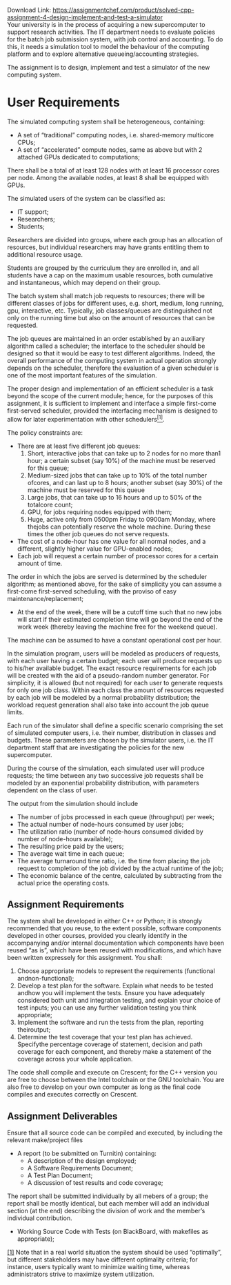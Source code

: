 Download Link: https://assignmentchef.com/product/solved-cpp-assignment-4-design-implement-and-test-a-simulator
<br>
Your university is in the process of acquiring a new supercomputer to support research activities. The IT department needs to evaluate policies for the batch job submission system, with job control and accounting. To do this, it needs a simulation tool to model the behaviour of the computing platform and to explore alternative queueing/accounting strategies.

The assignment is to design, implement and test a simulator of the new computing system.

<h1>User Requirements</h1>

The simulated computing system shall be heterogeneous, containing:

<ul>

 <li>A set of “traditional” computing nodes, i.e. shared-memory multicore CPUs;</li>

 <li>A set of “accelerated” compute nodes, same as above but with 2 attached GPUs dedicated to computations;</li>

</ul>

There shall be a total of at least 128 nodes with at least 16 processor cores per node. Among the available nodes, at least 8 shall be equipped with GPUs.

The simulated users of the system can be classified as:

<ul>

 <li>IT support;</li>

 <li>Researchers;</li>

 <li>Students;</li>

</ul>

Researchers are divided into groups, where each group has an allocation of resources, but individual researchers may have grants entitling them to additional resource usage.

Students are grouped by the curriculum they are enrolled in, and all students have a cap on the maximum usable resources, both cumulative and instantaneous, which may depend on their group.

The batch system shall match job requests to resources; there will be different classes of jobs for different uses, e.g. short, medium, long running, gpu, interactive, etc. Typically, job classes/queues are distinguished not only on the running time but also on the amount of resources that can be requested.

The job queues are maintained in an order established by an auxiliary algorithm called a scheduler; the interface to the scheduler should be designed so that it would be easy to test different algorithms. Indeed, the overall performance of the computing system in actual operation strongly depends on the scheduler, therefore the evaluation of a given scheduler is one of the most important features of the simulation.

The proper design and implementation of an efficient scheduler is a task beyond the scope of the current module; hence, for the purposes of this assignment, it is sufficient to implement and interface a simple first-come first-served scheduler, provided the interfacing mechanism is designed to allow for later experimentation with other schedulers<a href="#_ftn1" name="_ftnref1"><sup>[1]</sup></a>.

The policy constraints are:

<ul>

 <li>There are at least five different job queues:

  <ol>

   <li>Short, interactive jobs that can take up to 2 nodes for no more than1 hour; a certain subset (say 10%) of the machine must be reserved for this queue;</li>

   <li>Medium-sized jobs that can take up to 10% of the total number ofcores, and can last up to 8 hours; another subset (say 30%) of the machine must be reserved for this queue</li>

   <li>Large jobs, that can take up to 16 hours and up to 50% of the totalcore count;</li>

   <li>GPU, for jobs requiring nodes equipped with them;</li>

   <li>Huge, active only from 0500pm Friday to 0900am Monday, where thejobs can potentially reserve the whole machine. During these times the other job queues do not serve requests.</li>

  </ol></li>

 <li>The cost of a node-hour has one value for all normal nodes, and a different, slightly higher value for GPU-enabled nodes;</li>

 <li>Each job will request a certain number of processor cores for a certain amount of time.</li>

</ul>

The order in which the jobs are served is determined by the scheduler algorithm; as mentioned above, for the sake of simplicity you can assume a first-come first-served scheduling, with the proviso of easy maintenance/replacement;

<ul>

 <li>At the end of the week, there will be a cutoff time such that no new jobs will start if their estimated completion time will go beyond the end of the work week (thereby leaving the machine free for the weekend queue).</li>

</ul>

The machine can be assumed to have a constant operational cost per hour.

In the simulation program, users will be modeled as producers of requests, with each user having a certain budget; each user will produce requests up to his/her available budget. The exact resource requirements for each job will be created with the aid of a pseudo-random number generator. For simplicity, it is allowed (but not required) for each user to generate requests for only one job class. Within each class the amount of resources requested by each job will be modeled by a normal probability distribution; the workload request generation shall also take into account the job queue limits.

Each run of the simulator shall define a specific scenario comprising the set of simulated computer users, i.e. their number, distribution in classes and budgets. These parameters are chosen by the simulator users, i.e. the IT department staff that are investigating the policies for the new supercomputer.

During the course of the simulation, each simulated user will produce requests; the time between any two successive job requests shall be modeled by an exponential probability distribution, with parameters dependent on the class of user.

The output from the simulation should include

<ul>

 <li>The number of jobs processed in each queue (throughput) per week;</li>

 <li>The actual number of node-hours consumed by user jobs;</li>

 <li>The utilization ratio (number of node-hours consumed divided by number of node-hours available);</li>

 <li>The resulting price paid by the users;</li>

 <li>The average wait time in each queue;</li>

 <li>The average turnaround time ratio, i.e. the time from placing the job request to completion of the job divided by the actual runtime of the job;</li>

 <li>The economic balance of the centre, calculated by subtracting from the actual price the operating costs.</li>

</ul>

<h2>Assignment Requirements</h2>

The system shall be developed in either C++ or Python; it is strongly recommended that you reuse, to the extent possible, software components developed in other courses, provided you clearly identify in the accompanying and/or internal documentation which components have been reused “as is”, which have been reused with modifications, and which have been written expressely for this assignment. You shall:

<ol>

 <li>Choose appropriate models to represent the requirements (functional andnon-functional);</li>

 <li>Develop a test plan for the software. Explain what needs to be tested andhow you will implement the tests. Ensure you have adequately considered both unit and integration testing, and explain your choice of test inputs; you can use any further validation testing you think appropriate;</li>

 <li>Implement the software and run the tests from the plan, reporting theiroutput;</li>

 <li>Determine the test coverage that your test plan has achieved. Specifythe percentage coverage of statement, decision and path coverage for each component, and thereby make a statement of the coverage across your whole application.</li>

</ol>

The code shall compile and execute on Crescent; for the C++ version you are free to choose between the Intel toolchain or the GNU toolchain. You are also free to develop on your own computer as long as the final code compiles and executes correctly on Crescent.

<h2>Assignment Deliverables</h2>

Ensure that all source code can be compiled and executed, by including the relevant make/project files

<ul>

 <li>A report (to be submitted on Turnitin) containing:

  <ul>

   <li>A description of the design employed;</li>

   <li>A Software Requirements Document;</li>

   <li>A Test Plan Document;</li>

   <li>A discussion of test results and code coverage;</li>

  </ul></li>

</ul>

The report shall be submitted individually by all mebers of a group; the report shall be mostly identical, but each member will add an individual section (at the end) describing the division of work and the member’s individual contribution.

<ul>

 <li>Working Source Code with Tests (on BlackBoard, with makefiles as appropriate);</li>

</ul>

<a href="#_ftnref1" name="_ftn1">[1]</a> Note that in a real world situation the system should be used “optimally”, but different stakeholders may have different optimality criteria; for instance, users typically want to minimize waiting time, whereas administrators strive to maximize system utilization.